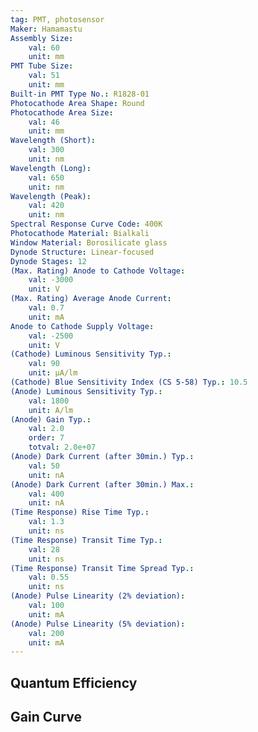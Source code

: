 ```yaml
---
tag: PMT, photosensor
Maker: Hamamastu
Assembly Size:
    val: 60
    unit: mm
PMT Tube Size:
    val: 51
    unit: mm
Built-in PMT Type No.: R1828-01
Photocathode Area Shape: Round
Photocathode Area Size:
    val: 46
    unit: mm
Wavelength (Short):
    val: 300
    unit: nm
Wavelength (Long):
    val: 650
    unit: nm
Wavelength (Peak):
    val: 420
    unit: nm
Spectral Response Curve Code: 400K
Photocathode Material: Bialkali
Window Material: Borosilicate glass
Dynode Structure: Linear-focused
Dynode Stages: 12
(Max. Rating) Anode to Cathode Voltage:
    val: -3000
    unit: V
(Max. Rating) Average Anode Current:
    val: 0.7
    unit: mA
Anode to Cathode Supply Voltage:
    val: -2500
    unit: V
(Cathode) Luminous Sensitivity Typ.:
    val: 90
    unit: μA/lm
(Cathode) Blue Sensitivity Index (CS 5-58) Typ.: 10.5
(Anode) Luminous Sensitivity Typ.:
    val: 1800
    unit: A/lm
(Anode) Gain Typ.:
    val: 2.0
    order: 7
    totval: 2.0e+07
(Anode) Dark Current (after 30min.) Typ.:
    val: 50
    unit: nA
(Anode) Dark Current (after 30min.) Max.:
    val: 400
    unit: nA
(Time Response) Rise Time Typ.:
    val: 1.3
    unit: ns
(Time Response) Transit Time Typ.:
    val: 28
    unit: ns
(Time Response) Transit Time Spread Typ.:
    val: 0.55
    unit: ns
(Anode) Pulse Linearity (2% deviation):
    val: 100
    unit: mA
(Anode) Pulse Linearity (5% deviation):
    val: 200
    unit: mA
---
```

## Quantum Efficiency
## Gain Curve
